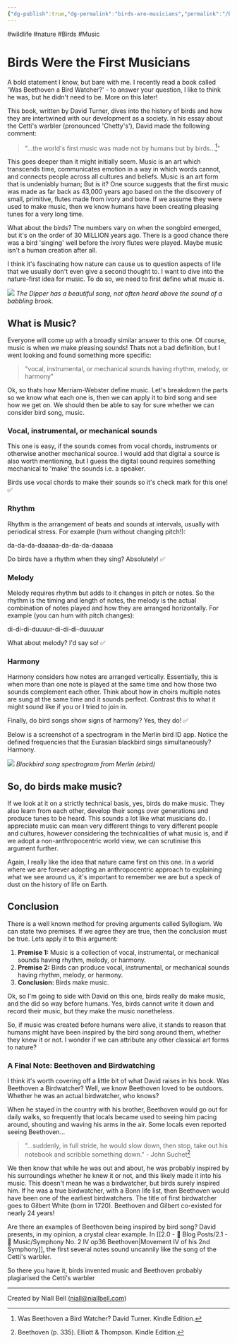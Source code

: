 ```yaml
---
{"dg-publish":true,"dg-permalink":"birds-are-musicians","permalink":"/birds-are-musicians/","title":"Birds Were the First Musicians","tags":["Birds","Music"],"noteIcon":null,"created":"2024-04-29T12:49:03.131+01:00","updated":"2024-05-04T22:36:01.438+01:00"}
---
```


#wildlife #nature #Birds #Music 
# Birds Were the First Musicians

<p id="reading-time"></p>

A bold statement I know, but bare with me. I recently read a book called 'Was Beethoven a Bird Watcher?' - to answer your question, I like to think he was, but he didn't need to be. More on this later!

This book, written by David Turner, dives into the history of birds and how they are intertwined with our development as a society. In his essay about the Cetti's warbler (pronounced 'Chetty's'), David made the following comment:

>"...the world's first music was made not by humans but by birds...[^1]"

This goes deeper than it might initially seem. Music is an art which transcends time, communicates emotion in a way in which words cannot, and connects people across all cultures and beliefs. Music is an art form that is undeniably human; But is it? One source suggests that the first music was made as far back as 43,000 years ago based on the the discovery of small, primitive, flutes made from ivory and bone. If we assume they were used to make music, then we know humans have been creating pleasing tunes for a very long time.


What about the birds? The numbers vary on when the songbird emerged, but it's on the order of 30 MILLION years ago. There is a good chance there was a bird 'singing' well before the ivory flutes were played. Maybe music isn't a human creation after all. 

I think it's fascinating how nature can cause us to question aspects of life that we usually don't even give a second thought to. I want to dive into the nature-first idea for music. To do so, we need to first define what music is.

![](https://i.imgur.com/rLYIZA3.jpeg)
*The Dipper has a beautiful song, not often heard above the sound of a babbling brook.*

## What is Music?

Everyone will come up with a broadly similar answer to this one. Of course, music is when we make pleasing sounds! Thats not a bad definition, but I went looking and found something more specific:

> "vocal, instrumental, or mechanical sounds having rhythm, melody, or harmony"

Ok, so thats how Merriam-Webster define music. Let's breakdown the parts so we know what each one is, then we can apply it to bird song and see how we get on. We should then be able to say for sure whether we can consider bird song, music.

### Vocal, instrumental, or mechanical sounds

This one is easy, if the sounds comes from vocal chords, instruments or otherwise another mechanical source. I would add that digital a source is also worth mentioning, but I guess the digital sound requires something mechanical to 'make' the sounds i.e. a speaker.

Birds use vocal chords to make their sounds so it's check mark for this one! ✅

### Rhythm

Rhythm is the arrangement of beats and sounds at intervals, usually with periodical stress. For example (hum without changing pitch!):

da-da-da-daaaaa-da-da-da-daaaaa

Do birds have a rhythm when they sing? Absolutely! ✅

### Melody

Melody requires rhythm but adds to it changes in pitch or notes. So the rhythm is the timing and length of notes, the melody is the actual combination of notes played and how they are arranged horizontally. For example (you can hum with pitch changes):

di-di-di-duuuur-di-di-di-duuuuur

What about melody? I'd say so! ✅

### Harmony

Harmony considers how notes are arranged vertically. Essentially, this is when more than one note is played at the same time and how those two sounds complement each other. Think about how in choirs multiple notes are sung at the same time and it sounds perfect. Contrast this to what it might sound like if you or I tried to join in.

Finally, do bird songs show signs of harmony? Yes, they do! ✅ 

Below is a screenshot of a spectrogram in the Merlin bird ID app. Notice the defined frequencies that the Eurasian blackbird sings simultaneously? Harmony.

![](https://i.imgur.com/0Pgi4kI.jpeg)
*Blackbird song spectrogram from Merlin (ebird)*

## So, do birds make music?

If we look at it on a strictly technical basis, yes, birds do make music. They also learn from each other, develop their songs over generations and produce tunes to be heard. This sounds a lot like what musicians do. I appreciate music can mean very different things to very different people and cultures, however considering the technicalities of what music is, and if we adopt a non-anthropocentric world view, we can scrutinise this argument further. 

Again, I really like the idea that nature came first on this one. In a world where we are forever adopting an anthropocentric approach to explaining what we see around us, it's important to remember we are but a speck of dust on the history of life on Earth.

## Conclusion

There is a well known method for proving arguments called Syllogism. We can state two premises. If we agree they are true, then the conclusion must be true. Lets apply it to this argument:

1. **Premise 1:** Music is a collection of vocal, instrumental, or mechanical sounds having rhythm, melody, or harmony.
2. **Premise 2:** Birds can produce vocal, instrumental, or mechanical sounds having rhythm, melody, or harmony.
3. **Conclusion:** Birds make music. 

Ok, so I'm going to side with David on this one, birds really do make music, and the did so way before humans. Yes, birds cannot write it down and record their music, but they make the music nonetheless. 

So, if music was created before humans were alive, it stands to reason that humans might have been inspired by the bird song around them, whether they knew it or not. I wonder if we can attribute any other classical art forms to nature?

### A Final Note: Beethoven and Birdwatching

I think it's worth covering off a little bit of what David raises in his book. Was Beethoven a Birdwatcher? Well, we know Beethoven loved to be outdoors. Whether he was an actual birdwatcher, who knows? 

When he stayed in the country with his brother, Beethoven would go out for daily walks, so frequently that locals became used to seeing him pacing around, shouting and waving his arms in the air. Some locals even reported seeing Beethoven...

> "...suddenly, in full stride, he would slow down, then stop, take out his notebook and scribble something down." - John Suchet[^2]

We then know that while he was out and about, he was probably inspired by his surroundings whether he knew it or not, and this likely made it into his music. This doesn't mean he was a birdwatcher, but birds surely inspired him. If he was a true birdwatcher, with a Bonn life list, then Beethoven would have been one of the earliest birdwatchers. The title of first birdwatcher goes to Gilbert White (born in 1720). Beethoven and Gilbert co-existed for nearly 24 years!

Are there an examples of Beethoven being inspired by bird song? David presents, in my opinion, a crystal clear example. In [[2.0 - 📝 Blog Posts/2.1 - 🎼 Music/Symphony No. 2 IV op36 Beethoven\|Movement IV of his 2nd Symphony]], the first several notes sound uncannily like the song of the Cetti's warbler.

So there you have it, birds invented music and Beethoven probably plagiarised the Cetti's warbler

[^1]: Was Beethoven a Bird Watcher? David Turner. Kindle Edition.
[^2]: Beethoven (p. 335). Elliott & Thompson. Kindle Edition.
---
Created by Niall Bell (niall@niallbell.com)